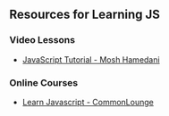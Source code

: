 <h2>Resources for Learning JS</h2>
<h3>Video Lessons</h3>
<ul>
<li><a href="https://www.youtube.com/watch?v=W6NZfCO5SIk">JavaScript Tutorial - Mosh Hamedani</a></li>
</ul>

<h3>Online Courses</h3>
<ul>
<li><a href="https://www.commonlounge.com/discussion/cebbdb810f7f4d2b9b13942a7e2f8a19#syllabus">Learn Javascript - CommonLounge</a></li>
</ul>
